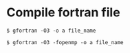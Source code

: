 # Compile fortran file

``` no-highlight
$ gfortran -O3 -o a file_name
      
$ gfortran -O3 -fopenmp -o a file_name
```

